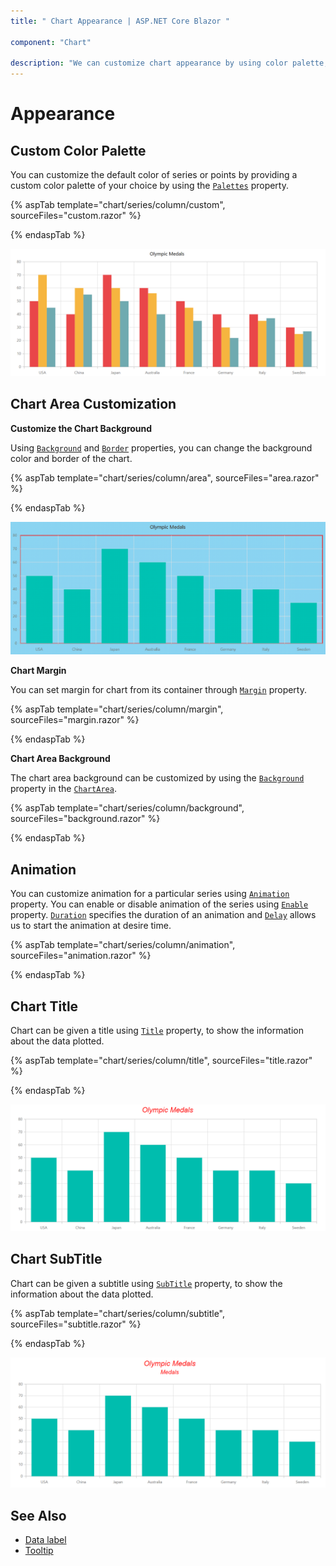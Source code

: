 ```yaml
---
title: " Chart Appearance | ASP.NET Core Blazor "

component: "Chart"

description: "We can customize chart appearance by using color palette, point level customization, chart area cutomization, title and margin customizations."
---
```


# Appearance

## Custom Color Palette

You can customize the default color of series or points by providing a custom color palette of your choice by
using the [`Palettes`](https://help.syncfusion.com/cr/blazor/Syncfusion.Blazor~Syncfusion.Blazor.Charts.EjsChart~Palettes.html) property.

{% aspTab template="chart/series/column/custom", sourceFiles="custom.razor" %}

{% endaspTab %}

![Custom Color Palette](images/appearance/custom-razor.png)

<!-- markdownlint-disable MD036 -->

## Chart Area Customization

<!-- markdownlint-disable MD036 -->

**Customize the Chart Background**

<!-- markdownlint-disable MD013 -->
Using [`Background`](https://help.syncfusion.com/cr/blazor/Syncfusion.Blazor~Syncfusion.Blazor.Charts.EjsChart~Background.html) and [`Border`](https://help.syncfusion.com/cr/blazor/Syncfusion.Blazor~Syncfusion.Blazor.Charts.EjsChart~Border.html) properties, you can change the background color and border of the chart.

{% aspTab template="chart/series/column/area", sourceFiles="area.razor" %}

{% endaspTab %}

![Customize the Chart Background](images/appearance/area-razor.png)

**Chart Margin**

You can set margin for chart from its container through [`Margin`](https://help.syncfusion.com/cr/blazor/Syncfusion.Blazor~Syncfusion.Blazor.Charts.EjsChart~Margin.html) property.

{% aspTab template="chart/series/column/margin", sourceFiles="margin.razor" %}

{% endaspTab %}

**Chart Area Background**

The chart area background can be customized by using the [`Background`](https://help.syncfusion.com/cr/blazor/Syncfusion.Blazor~Syncfusion.Blazor.Charts.ChartAreaModel~Background.html)
property in the [`ChartArea`](https://help.syncfusion.com/cr/blazor/Syncfusion.Blazor~Syncfusion.Blazor.Charts.EjsChart~ChartArea.html).

{% aspTab template="chart/series/column/background", sourceFiles="background.razor" %}

{% endaspTab %}

## Animation

You can customize animation for a particular series using [`Animation`](https://help.syncfusion.com/cr/blazor/Syncfusion.Blazor~Syncfusion.Blazor.Charts.ChartSeries~Animation.html) property. You can enable or disable animation of the series using [`Enable`](https://help.syncfusion.com/cr/blazor/Syncfusion.Blazor~Syncfusion.Blazor.Charts.AnimationModel~Enable.html) property. [`Duration`](https://help.syncfusion.com/cr/blazor/Syncfusion.Blazor~Syncfusion.Blazor.Charts.AnimationModel~Duration.html) specifies the duration of an animation and [`Delay`](https://help.syncfusion.com/cr/blazor/Syncfusion.Blazor~Syncfusion.Blazor.Charts.AnimationModel~Duration.html) allows us to start the animation at desire time.

{% aspTab template="chart/series/column/animation", sourceFiles="animation.razor" %}

{% endaspTab %}

## Chart Title

Chart can be given a title using [`Title`](https://help.syncfusion.com/cr/blazor/Syncfusion.Blazor~Syncfusion.Blazor.Charts.EjsChart~Title.html) property, to show the information about the data plotted.

{% aspTab template="chart/series/column/title", sourceFiles="title.razor" %}

{% endaspTab %}

![Chart Title](images/appearance/title-razor.png)

## Chart SubTitle

Chart can be given a subtitle using [`SubTitle`](https://help.syncfusion.com/cr/blazor/Syncfusion.Blazor~Syncfusion.Blazor.Charts.EjsChart~SubTitle.html) property, to show the information about the data plotted.

{% aspTab template="chart/series/column/subtitle", sourceFiles="subtitle.razor" %}

{% endaspTab %}

![Chart SubTitle](images/appearance/subtitle-razor.png)

## See Also

* [Data label](./data-labels)
* [Tooltip](./tool-tip)